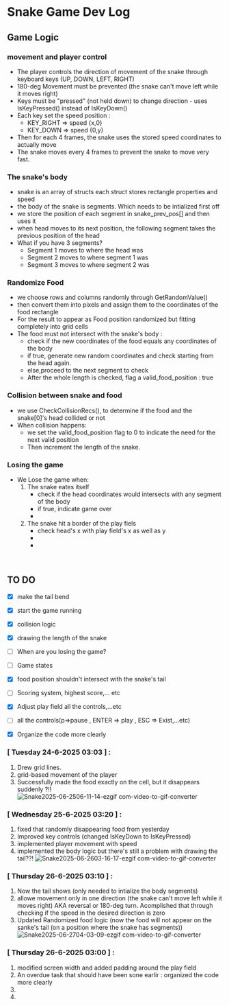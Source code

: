 # Snake Game Dev Log
## Game Logic

### movement and player control
- The player controls the direction of movement of the snake through keyboard keys (UP, DOWN, LEFT, RIGHT)
- 180-deg Movement must be prevented (the snake can't move left while it moves right)
- Keys must be "pressed" (not held down) to change direction - uses IsKeyPressed() instead of IsKeyDown()
- Each key set the speed position :
    - KEY_RIGHT => speed {x,0}
    - KEY_DOWN => speed {0,y}
- Then for each 4 frames, the snake uses the stored speed coordinates to actually move
- The snake moves every 4 frames to prevent the snake to move very fast.

### The snake's body 
- snake is an array of structs each struct stores rectangle properties and speed
- the body of the snake is segments. Which needs to be intialized first off
- we store the position of each segment in snake_prev_pos[] and then uses it 
- when head moves to its next position, the following segment takes the previous position of the head
- What if you have 3 segments?
    - Segment 1 moves to where the head was
    - Segment 2 moves to where segment 1 was
    - Segment 3 moves to where segment 2 was

### Randomize Food
- we choose rows and columns randomly through GetRandomValue()
- then convert them into pixels and assign them to the coordinates of the food rectangle
- For the result to appear as Food position randomized but fitting completely into grid cells
- The food must not intersect with the snake's body :
    - check if the new coordinates of the food equals any coordinates of the body 
    - if true, generate new random coordinates and check starting from the head again.
    - else,proceed to the next segment to check
    - After the whole length is checked, flag a valid_food_position : true

### Collision between snake and food 
- we use CheckCollisionRecs(), to determine if the food and the snake[0]'s head collided or not
- When collision happens:
    -  we set the valid_food_position flag to 0 to indicate the need for the next valid position
    - Then increment the length of the snake.

### Losing the game
- We Lose the game when:
    1. The snake eates itself
        - check if the head coordinates would intersects with any segment of the body
        - if true, indicate game over
        - 
    2. The snake hit a border of the play fiels 
        - check head's x with play field's x as well as y
        - 
        - 



<br/>

## TO DO
- [x] make the tail bend 
- [x] start the game running 
- [x] collision logic 
- [x] drawing the length of the snake 
- [ ] When are you losing the game?
- [ ] Game states
- [x] food position shouldn't intersect with the snake's tail 
- [ ] Scoring system, highest score,... etc
- [x] Adjust play field all the controls,...etc
- [ ] all the controls(p=>pause , ENTER => play , ESC => Exist,...etc)
- [x] Organize the code more clearly


### [ Tuesday 24-6-2025  03:03 ] :
1. Drew grid lines.
2. grid-based movement of the player
3. Successfully made the food exactly on the cell, but it disappears suddenly ?!!
![Snake2025-06-2506-11-14-ezgif com-video-to-gif-converter](https://github.com/user-attachments/assets/721a3121-9585-4763-a028-a39996417b62)


### [ Wednesday 25-6-2025  03:20 ] :
1. fixed that randomly disappearing food from yesterday
2. Improved key controls (changed IsKeyDown to IsKeyPressed)
3. implemented player movement with speed 
4. implemented the body logic but there's still a problem with drawing the tail??!
![Snake2025-06-2603-16-17-ezgif com-video-to-gif-converter](https://github.com/user-attachments/assets/3d3dbb3a-3103-4701-995f-8b35a0d67e35)


### [ Thursday 26-6-2025  03:10 ] :
1. Now the tail shows (only needed to intialize the body segments)
2. allowe movement only in one direction (the snake can't move left while it moves right) AKA reversal or 180-deg turn. Acomplished that through checking if the speed in the desired direction is zero
3. Updated Randomized food logic (now the food will not appear on the sanke's tail (on a position where the snake has segments))
![Snake2025-06-2704-03-09-ezgif com-video-to-gif-converter](https://github.com/user-attachments/assets/ad144ffd-ff7d-4fda-8398-b1d84c1d131c)


### [ Thursday 26-6-2025  03:00 ] :
1. modified screen width and added padding around the play field
2. An overdue task that should have been sone earlir : organized the code more clearly
3. 
4. 





